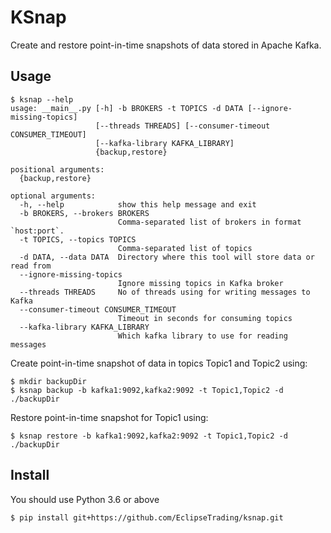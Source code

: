 # KSnap
Create and restore point-in-time snapshots of data stored in Apache Kafka.

## Usage
```
$ ksnap --help
usage: __main__.py [-h] -b BROKERS -t TOPICS -d DATA [--ignore-missing-topics]
                   [--threads THREADS] [--consumer-timeout CONSUMER_TIMEOUT]
                   [--kafka-library KAFKA_LIBRARY]
                   {backup,restore}

positional arguments:
  {backup,restore}

optional arguments:
  -h, --help            show this help message and exit
  -b BROKERS, --brokers BROKERS
                        Comma-separated list of brokers in format `host:port`.
  -t TOPICS, --topics TOPICS
                        Comma-separated list of topics
  -d DATA, --data DATA  Directory where this tool will store data or read from
  --ignore-missing-topics
                        Ignore missing topics in Kafka broker
  --threads THREADS     No of threads using for writing messages to Kafka
  --consumer-timeout CONSUMER_TIMEOUT
                        Timeout in seconds for consuming topics
  --kafka-library KAFKA_LIBRARY
                        Which kafka library to use for reading messages
```

Create point-in-time snapshot of data in topics Topic1 and Topic2 using:

```
$ mkdir backupDir
$ ksnap backup -b kafka1:9092,kafka2:9092 -t Topic1,Topic2 -d ./backupDir
```

Restore point-in-time snapshot for Topic1 using:

```
$ ksnap restore -b kafka1:9092,kafka2:9092 -t Topic1,Topic2 -d ./backupDir
```

## Install
You should use Python 3.6 or above
```
$ pip install git+https://github.com/EclipseTrading/ksnap.git
```
